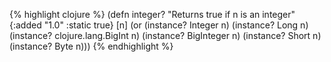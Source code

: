 {% highlight clojure %}
(defn integer?
  "Returns true if n is an integer"
  {:added "1.0"
   :static true}
  [n]
  (or (instance? Integer n)
      (instance? Long n)
      (instance? clojure.lang.BigInt n)
      (instance? BigInteger n)
      (instance? Short n)
      (instance? Byte n)))
{% endhighlight %}

